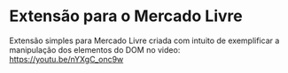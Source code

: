 # Extensão para o Mercado Livre

Extensão simples para Mercado Livre criada com intuito de exemplificar a manipulação dos elementos do DOM no video: https://youtu.be/nYXgC_onc9w
